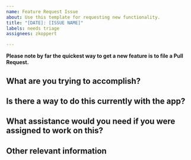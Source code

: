 ```yaml
---
name: Feature Request Issue
about: Use this template for requesting new functionality.
title: "[DATE]: [ISSUE NAME]"
labels: needs triage
assignees: zkoppert

---
```


**Please note by far the quickest way to get a new feature is to file a Pull Request.**

## What are you trying to accomplish?

<!-- write something here -->

## Is there a way to do this currently with the app?

<!-- write something here -->

## What assistance would you need if you were assigned to work on this?

<!-- write something here -->

## Other relevant information

<!-- write something here -->
